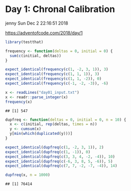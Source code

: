 Day 1: Chronal Calibration
================
jenny
Sun Dec 2 22:16:51 2018

<https://adventofcode.com/2018/day/1>

``` r
library(testthat)

frequency <- function(deltas = 0, initial = 0) {
  sum(c(initial, deltas))
}

expect_identical(frequency(c(1, -2, 3, 1)), 3)
expect_identical(frequency(c(1, 1, 1)), 3)
expect_identical(frequency(c(1, 1, -2)), 0)
expect_identical(frequency(c(-1, -2, -3)), -6)

x <- readLines("day01_input.txt")
x <- readr::parse_integer(x)
frequency(x)
```

    ## [1] 547

``` r
dupfreq <- function(deltas = 0, initial = 0, n = 10) {
  x <- c(initial, rep(deltas, times = n))
  y <- cumsum(x)
  y[min(which(duplicated(y)))]
}

expect_identical(dupfreq(c(1, -2, 3, 1)), 2)
expect_identical(dupfreq(c(1, -1)), 0)
expect_identical(dupfreq(c(3, 3, 4, -2, -4)), 10)
expect_identical(dupfreq(c(-6, 3, 8, 5, -6)), 5)
expect_identical(dupfreq(c(7, 7, -2, -7, -4)), 14)

dupfreq(x, n = 1000)
```

    ## [1] 76414
